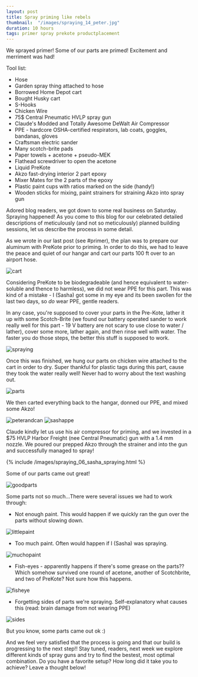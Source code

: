 ```yaml
---
layout: post
title: Spray priming like rebels
thumbnail:  "/images/spraying_14_peter.jpg"
duration: 10 hours
tags: primer spray prekote productplacement
---
```


We sprayed primer! Some of our parts are primed! Excitement and merriment was had!


Tool list:
 -  Hose
 -  Garden spray thing attached to hose
 -  Borrowed Home Depot cart
 -  Bought Husky cart
 -  S-Hooks
 -  Chicken Wire
 -  75$ Central Pneumatic HVLP spray gun
 -  Claude's Modded and Totally Awesome DeWalt Air Compressor 
 -  PPE - hardcore OSHA-certified respirators, lab coats, goggles, bandanas, gloves
 -  Craftsman electric sander
 -  Many scotch-brite pads
 -  Paper towels + acetone + pseudo-MEK
 -  Flathead screwdriver to open the acetone
 -  Liquid PreKote
 -  Akzo fast-drying interior 2 part epoxy
 -  Mixer Mates for the 2 parts of the epoxy
 -  Plastic paint cups with ratios marked on the side (handy!)
 -  Wooden sticks for mixing, paint strainers for straining Akzo into spray gun

Adored blog readers, we got down to some real business on Saturday. Spraying happened! As you come to this blog for our celebrated detailed descriptions of meticulously (and not so meticulously) planned building sessions, let us describe the process in some detail.

As we wrote in our last post (see #primer), the plan was to prepare our aluminum with PreKote prior to priming. In order to do this, we had to leave the peace and quiet of our hangar and cart our parts 100 ft over to an airport hose.


![cart](/images/spraying_01_cart.jpg)

Considering PreKote to be biodegradeable (and hence equivalent to water-soluble and thence to harmless), we did not wear PPE for this part. This was kind of a mistake - I (Sasha) got some in my eye and its been swollen for the last two days, so *do* wear PPE, gentle readers.

In any case, you're supposed to cover your parts in the Pre-Kote, lather it up with some Scotch-Brite (we found our battery operated sander to work really well for this part - 19 V battery are not scary to use close to water / lather), cover some more, lather again, and then rinse well with water. The faster you do those steps, the better this stuff is supposed to work.

![spraying](/images/spraying_02_spray_prekote.jpg)

Once this was finished, we hung our parts on chicken wire attached to the cart in order to dry. Super thankful for plastic tags during this part, cause they took the water really well! Never had to worry about the text washing out.

![parts](/images/spraying_05_airdry.jpg)

We then carted everything back to the hangar, donned our PPE, and mixed some Akzo!

![peterandcan](/images/spraying_15_peter_opens_the_can.jpg)
![sashappe](/images/spraying_07_sasha_in_ppe.jpg)

Claude kindly let us use his air compressor for priming, and we invested in a $75 HVLP Harbor Freight (nee Central Pneumatic) gun with a 1.4 mm nozzle. We poured our prepped Akzo through the strainer and into the gun and successfully managed to spray!

{% include /images/spraying_06_sasha_spraying.html %}

Some of our parts came out great!

![goodparts](/images/spraying_08_good_parts.jpg)

Some parts not so much...There were several issues we had to work through:

 - Not enough paint. This would happen if we quickly ran the gun over the parts without slowing down.

 ![littlepaint](/images/spraying_10_too_little_paint.jpg)

 - Too much paint. Often would happen if I (Sasha) was spraying.

 ![muchopaint](/images/spraying_09_too_much_paint.jpg)

 - Fish-eyes - apparently happens if there's some grease on the parts?? Which somehow survived one round of acetone, another of Scotchbrite, and two of PreKote? Not sure how this happens.

![fisheye](/images/spraying_13_fisheye.jpg)

 - Forgetting sides of parts we're spraying. Self-explanatory what causes this (read: brain damage from not wearing PPE)

![sides](/images/spraying_11_forgot_sides.jpg)

But you know, some parts came out ok :)

And we feel very satisfied that the process is going and that our build is progressing to the next step!! Stay tuned, readers, next week we explore different kinds of spray guns and try to find the bestest, most optimal combination. Do you have a favorite setup? How long did it take you to achieve? Leave a thought below!
